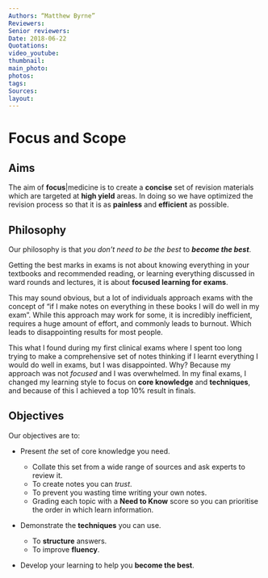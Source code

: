 ```yaml
---
Authors: “Matthew Byrne”
Reviewers:
Senior reviewers:
Date: 2018-06-22
Quotations:
video_youtube:
thumbnail:
main_photo:
photos: 
tags:
Sources:
layout:
---
```


# Focus and Scope

## Aims

The aim of **focus**|medicine is to create a **concise** set of revision materials which are targeted at **high yield** areas. In doing so we have optimized the revision process so that it is as **painless** and **efficient** as possible.

## Philosophy

Our philosophy is that *you don’t need to be the best* to ***become the best***.

Getting the best marks in exams is not about knowing everything in your textbooks and recommended reading, or learning everything discussed in ward rounds and lectures, it is about **focused learning for exams**.

This may sound obvious, but a lot of individuals approach exams with the concept of “if I make notes on everything in these books I will do well in my exam”. While this approach may work for some, it is incredibly inefficient, requires a huge amount of effort, and commonly leads to burnout. Which leads to disappointing results for most people.

This what I found during my first clinical exams where I spent too long trying to make a comprehensive set of notes thinking if I learnt everything I would do well in exams, but I was disappointed. Why? Because my approach was not *focused* and I was overwhelmed. In my final exams, I changed my learning style to focus on **core knowledge** and **techniques**, and because of this I achieved a top 10% result in finals.

## Objectives

Our objectives are to:

- Present *the* set of core knowledge you need.
  - Collate this set from a wide range of sources and ask experts to review it.
  - To create notes you can *trust*.
  - To prevent you wasting time writing your own notes.
  - Grading each topic with a **Need to Know** score so you can prioritise the order in which learn information.

- Demonstrate the **techniques** you can use.
  - To **structure** answers.
  - To improve **fluency**.

- Develop your learning to help you **become the best**.
